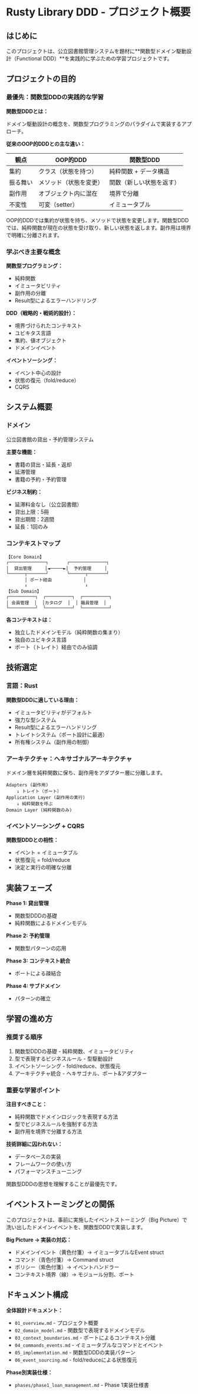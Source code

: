 # Rusty Library DDD - プロジェクト概要

## はじめに

このプロジェクトは、公立図書館管理システムを題材に**関数型ドメイン駆動設計（Functional DDD）**を実践的に学ぶための学習プロジェクトです。

## プロジェクトの目的

### 最優先：関数型DDDの実践的な学習

**関数型DDDとは：**

ドメイン駆動設計の概念を、関数型プログラミングのパラダイムで実装するアプローチ。

**従来のOOP的DDDとの主な違い：**

| 観点 | OOP的DDD | 関数型DDD |
|------|----------|-----------|
| 集約 | クラス（状態を持つ） | 純粋関数 + データ構造 |
| 振る舞い | メソッド（状態を変更） | 関数（新しい状態を返す） |
| 副作用 | オブジェクト内に混在 | 境界で分離 |
| 不変性 | 可変（setter） | イミュータブル |

OOP的DDDでは集約が状態を持ち、メソッドで状態を変更します。関数型DDDでは、純粋関数が現在の状態を受け取り、新しい状態を返します。副作用は境界で明確に分離されます。

### 学ぶべき主要な概念

**関数型プログラミング：**
- 純粋関数
- イミュータビリティ
- 副作用の分離
- Result型によるエラーハンドリング

**DDD（戦略的・戦術的設計）：**
- 境界づけられたコンテキスト
- ユビキタス言語
- 集約、値オブジェクト
- ドメインイベント

**イベントソーシング：**
- イベント中心の設計
- 状態の復元（fold/reduce）
- CQRS

## システム概要

### ドメイン

公立図書館の貸出・予約管理システム

**主要な機能：**
- 書籍の貸出・延長・返却
- 延滞管理
- 書籍の予約・予約管理

**ビジネス制約：**
- 延滞料金なし（公立図書館）
- 貸出上限：5冊
- 貸出期間：2週間
- 延長：1回のみ

### コンテキストマップ

```
【Core Domain】
┌──────────────┐       ┌──────────────┐
│  貸出管理     │◄─────►│  予約管理     │
└──────┬───────┘       └──────┬───────┘
       │ ポート経由            │
       ↓                      ↓
【Sub Domain】
┌──────────┐  ┌──────────┐  ┌──────────┐
│ 会員管理  │  │カタログ  │  │ 職員管理  │
└──────────┘  └──────────┘  └──────────┘
```

**各コンテキストは：**
- 独立したドメインモデル（純粋関数の集まり）
- 独自のユビキタス言語
- ポート（トレイト）経由でのみ協調

## 技術選定

### 言語：Rust

**関数型DDDに適している理由：**
- イミュータビリティがデフォルト
- 強力な型システム
- Result型によるエラーハンドリング
- トレイトシステム（ポート設計に最適）
- 所有権システム（副作用の制御）

### アーキテクチャ：ヘキサゴナルアーキテクチャ

ドメイン層を純粋関数に保ち、副作用をアダプター層に分離します。

```
Adapters (副作用)
    ↓ トレイト（ポート）
Application Layer (副作用の実行)
    ↓ 純粋関数を呼ぶ
Domain Layer (純粋関数のみ)
```

### イベントソーシング + CQRS

**関数型DDDとの相性：**
- イベント = イミュータブル
- 状態復元 = fold/reduce
- 決定と実行の明確な分離

## 実装フェーズ

**Phase 1: 貸出管理**
- 関数型DDDの基礎
- 純粋関数によるドメインモデル

**Phase 2: 予約管理**
- 関数型パターンの応用

**Phase 3: コンテキスト統合**
- ポートによる疎結合

**Phase 4: サブドメイン**
- パターンの確立

## 学習の進め方

### 推奨する順序

1. 関数型DDDの基礎 - 純粋関数、イミュータビリティ
2. 型で表現するビジネスルール - 型駆動設計
3. イベントソーシング - fold/reduce、状態復元
4. アーキテクチャ統合 - ヘキサゴナル、ポート&アダプター

### 重要な学習ポイント

**注目すべきこと：**
- 純粋関数でドメインロジックを表現する方法
- 型でビジネスルールを強制する方法
- 副作用を境界で分離する方法

**技術詳細に囚われない：**
- データベースの実装
- フレームワークの使い方
- パフォーマンスチューニング

関数型DDDの思想を理解することが最優先です。

## イベントストーミングとの関係

このプロジェクトは、事前に実施したイベントストーミング（Big Picture）で洗い出したドメインイベントを、関数型DDDで実装します。

**Big Picture → 実装の対応：**
- ドメインイベント（黄色付箋）→ イミュータブルなEvent struct
- コマンド（青色付箋）→ Command struct
- ポリシー（紫色付箋）→ イベントハンドラー
- コンテキスト境界（線）→ モジュール分割、ポート

## ドキュメント構成

**全体設計ドキュメント：**
- `01_overview.md` - プロジェクト概要
- `02_domain_model.md` - 関数型で表現するドメインモデル
- `03_context_boundaries.md` - ポートによるコンテキスト分離
- `04_commands_events.md` - イミュータブルなコマンドとイベント
- `05_implementation.md` - 関数型DDDの実装パターン
- `06_event_sourcing.md` - fold/reduceによる状態復元

**Phase別実装仕様：**
- `phases/phase1_loan_management.md` - Phase 1実装仕様書

